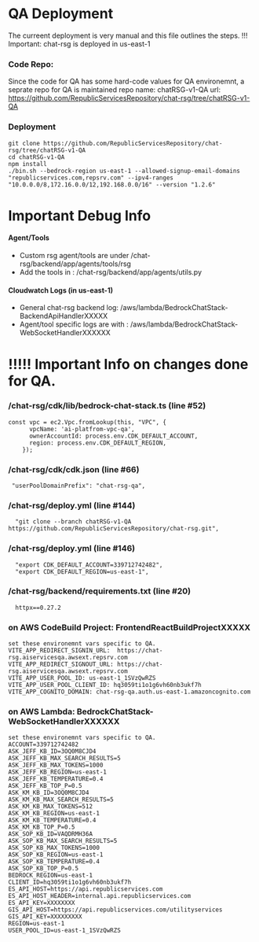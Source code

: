 # QA Deployment 
The curreent deployment is very manual and this file outlines the steps.
!!! Important: chat-rsg is deployed in us-east-1

### Code Repo:
Since the code for QA has some hard-code values for QA environemnt, a seprate repo for QA is maintained
repo name: chatRSG-v1-QA
url: https://github.com/RepublicServicesRepository/chat-rsg/tree/chatRSG-v1-QA

### Deployment
````
git clone https://github.com/RepublicServicesRepository/chat-rsg/tree/chatRSG-v1-QA
cd chatRSG-v1-QA
npm install
./bin.sh --bedrock-region us-east-1 --allowed-signup-email-domains "republicservices.com,repsrv.com" --ipv4-ranges "10.0.0.0/8,172.16.0.0/12,192.168.0.0/16" --version "1.2.6"
````

# Important Debug Info
#### Agent/Tools
- Custom rsg agent/tools are under /chat-rsg/backend/app/agents/tools/rsg
- Add the tools in : /chat-rsg/backend/app/agents/utils.py

#### Cloudwatch Logs (in us-east-1)
- General chat-rsg backend log: /aws/lambda/BedrockChatStack-BackendApiHandlerXXXXX
- Agent/tool specific  logs are with : /aws/lambda/BedrockChatStack-WebSocketHandlerXXXXXX


# !!!!! Important Info on changes done for QA. 

### /chat-rsg/cdk/lib/bedrock-chat-stack.ts  (line #52)
````
const vpc = ec2.Vpc.fromLookup(this, "VPC", {
      vpcName: 'ai-platfrom-vpc-qa',
      ownerAccountId: process.env.CDK_DEFAULT_ACCOUNT,
      region: process.env.CDK_DEFAULT_REGION,
    });
````

### /chat-rsg/cdk/cdk.json  (line #66)
````
 "userPoolDomainPrefix": "chat-rsg-qa",
````

### /chat-rsg/deploy.yml  (line #144)
````
  "git clone --branch chatRSG-v1-QA https://github.com/RepublicServicesRepository/chat-rsg.git",
````

### /chat-rsg/deploy.yml  (line #146)
````
  "export CDK_DEFAULT_ACCOUNT=339712742482",
  "export CDK_DEFAULT_REGION=us-east-1",
````  

### /chat-rsg/backend/requirements.txt  (line #20)
````
  httpx==0.27.2
````

### on AWS CodeBuild Project: FrontendReactBuildProjectXXXXX
`````
set these environemnt vars specific to QA.
VITE_APP_REDIRECT_SIGNIN_URL:  https://chat-rsg.aiservicesqa.awsext.repsrv.com
VITE_APP_REDIRECT_SIGNOUT_URL: https://chat-rsg.aiservicesqa.awsext.repsrv.com
VITE_APP_USER_POOL_ID: us-east-1_1SVzQwRZS
VITE_APP_USER_POOL_CLIENT_ID: hq3059ti1o1g6vh60nb3ukf7h
VITE_APP_COGNITO_DOMAIN: chat-rsg-qa.auth.us-east-1.amazoncognito.com
`````

### on AWS Lambda: BedrockChatStack-WebSocketHandlerXXXXXX
`````
set these environemnt vars specific to QA.
ACCOUNT=339712742482
ASK_JEFF_KB_ID=3OQ0M8CJD4
ASK_JEFF_KB_MAX_SEARCH_RESULTS=5
ASK_JEFF_KB_MAX_TOKENS=1000
ASK_JEFF_KB_REGION=us-east-1
ASK_JEFF_KB_TEMPERATURE=0.4
ASK_JEFF_KB_TOP_P=0.5
ASK_KM_KB_ID=3OQ0M8CJD4
ASK_KM_KB_MAX_SEARCH_RESULTS=5
ASK_KM_KB_MAX_TOKENS=512
ASK_KM_KB_REGION=us-east-1
ASK_KM_KB_TEMPERATURE=0.4
ASK_KM_KB_TOP_P=0.5
ASK_SOP_KB_ID=VAQDRMH36A
ASK_SOP_KB_MAX_SEARCH_RESULTS=5
ASK_SOP_KB_MAX_TOKENS=1000
ASK_SOP_KB_REGION=us-east-1
ASK_SOP_KB_TEMPERATURE=0.4
ASK_SOP_KB_TOP_P=0.5
BEDROCK_REGION=us-east-1
CLIENT_ID=hq3059ti1o1g6vh60nb3ukf7h
ES_API_HOST=https://api.republicservices.com
ES_API_HOST_HEADER=internal.api.republicservices.com
ES_API_KEY=XXXXXXXX
GIS_API_HOST=https://api.republicservices.com/utilityservices
GIS_API_KEY=XXXXXXXXX
REGION=us-east-1
USER_POOL_ID=us-east-1_1SVzQwRZS
`````